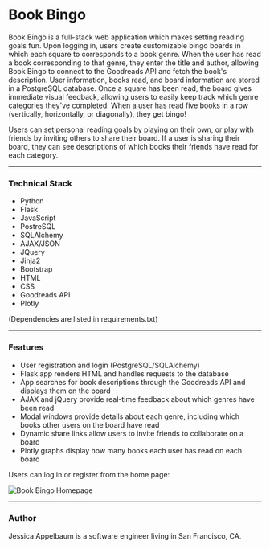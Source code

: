 # Book Bingo

Book Bingo is a full-stack web application which makes setting reading goals fun. Upon logging in, users create customizable bingo boards in which each square to corresponds to a book genre. When the user has read a book corresponding to that genre, they enter the title and author, allowing Book Bingo to connect to the Goodreads API and fetch the book's description. User information, books read, and board information are stored in a PostgreSQL database. Once a square has been read, the board gives immediate visual feedback, allowing users to easily keep track which genre categories they've completed. When a user has read five books in a row (vertically, horizontally, or diagonally), they get bingo! 

Users can set personal reading goals by playing on their own, or play with friends by inviting others to share their board. If a user is sharing their board, they can see descriptions of which books their friends have read for each category. 

---


### Technical Stack

* Python
* Flask
* JavaScript
* PostreSQL
* SQLAlchemy
* AJAX/JSON
* JQuery
* Jinja2
* Bootstrap
* HTML
* CSS
* Goodreads API
* Plotly

(Dependencies are listed in requirements.txt)

---

### Features

* User registration and login (PostgreSQL/SQLAlchemy)
* Flask app renders HTML and handles requests to the database
* App searches for book descriptions through the Goodreads API and displays them on the board
* AJAX and jQuery provide real-time feedback about which genres have been read
* Modal windows provide details about each genre, including which books other users on the board have read
* Dynamic share links allow users to invite friends to collaborate on a board
* Plotly graphs display how many books each user has read on each board



Users can log in or register from the home page:

![Book Bingo Homepage](static/img/bookbingo_home.png "Book Bingo Homepage")

---
### Author

Jessica Appelbaum is a software engineer living in San Francisco, CA.